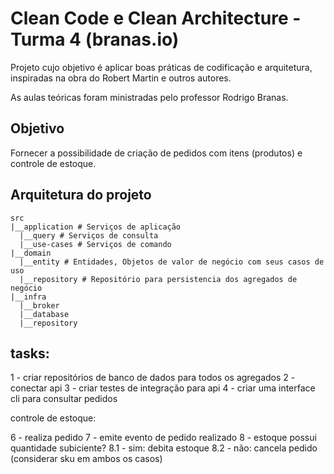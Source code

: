 # Clean Code e Clean Architecture - Turma 4 (branas.io)

Projeto cujo objetivo é aplicar boas práticas de codificação e arquitetura, inspiradas na obra do Robert Martin e outros autores.

As aulas teóricas foram ministradas pelo professor Rodrigo Branas.

## Objetivo

Fornecer a possibilidade de criação de pedidos com itens (produtos) e controle de estoque.

## Arquitetura do projeto

```shell
src
|__application # Serviços de aplicação
  |__query # Serviços de consulta
  |__use-cases # Serviços de comando
|__domain
  |__entity # Entidades, Objetos de valor de negócio com seus casos de uso
  |__repository # Repositório para persistencia dos agregados de negócio
|__infra
  |__broker
  |__database
  |__repository
```

## tasks: 

1 - criar repositórios de banco de dados para todos os agregados
2 - conectar api
3 - criar testes de integração para api
4 - criar uma interface cli para consultar pedidos

controle de estoque:

6 - realiza pedido
7 - emite evento de pedido realizado
8 - estoque possui quantidade subiciente?
8.1 - sim: debita estoque
8.2 - não: cancela pedido
(considerar sku em ambos os casos)

